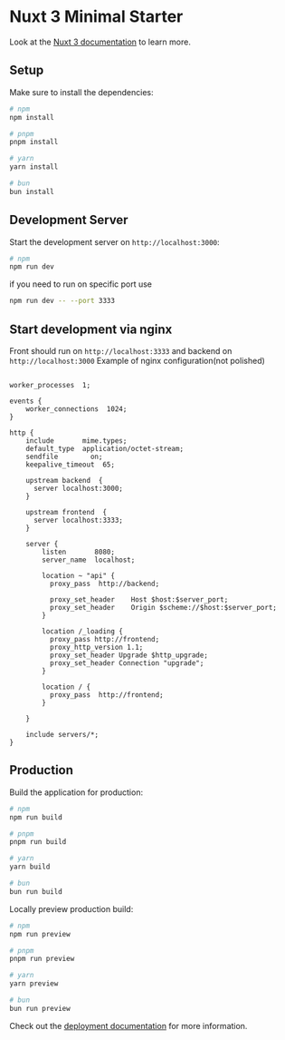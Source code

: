 # Nuxt 3 Minimal Starter

Look at the [Nuxt 3 documentation](https://nuxt.com/docs/getting-started/introduction) to learn more.

## Setup

Make sure to install the dependencies:

```bash
# npm
npm install

# pnpm
pnpm install

# yarn
yarn install

# bun
bun install
```

## Development Server

Start the development server on `http://localhost:3000`:

```bash
# npm
npm run dev
```

if you need to run on specific port use
```bash
npm run dev -- --port 3333
```

## Start development via nginx
Front should run on `http://localhost:3333` and backend on `http://localhost:3000` Example of nginx configuration(not polished)
```

worker_processes  1;

events {
    worker_connections  1024;
}

http {
    include       mime.types;
    default_type  application/octet-stream;
    sendfile        on;
    keepalive_timeout  65;

    upstream backend  {
      server localhost:3000;
    }

    upstream frontend  {
      server localhost:3333;
    }

    server {
        listen       8080;
        server_name  localhost;

        location ~ "api" {
          proxy_pass  http://backend;

          proxy_set_header    Host $host:$server_port;
          proxy_set_header    Origin $scheme://$host:$server_port;
        }

        location /_loading {
          proxy_pass http://frontend;
          proxy_http_version 1.1;
          proxy_set_header Upgrade $http_upgrade;
          proxy_set_header Connection "upgrade";
        }

        location / {
          proxy_pass  http://frontend;
        }

    }

    include servers/*;
}

```



## Production

Build the application for production:

```bash
# npm
npm run build

# pnpm
pnpm run build

# yarn
yarn build

# bun
bun run build
```

Locally preview production build:

```bash
# npm
npm run preview

# pnpm
pnpm run preview

# yarn
yarn preview

# bun
bun run preview
```

Check out the [deployment documentation](https://nuxt.com/docs/getting-started/deployment) for more information.
